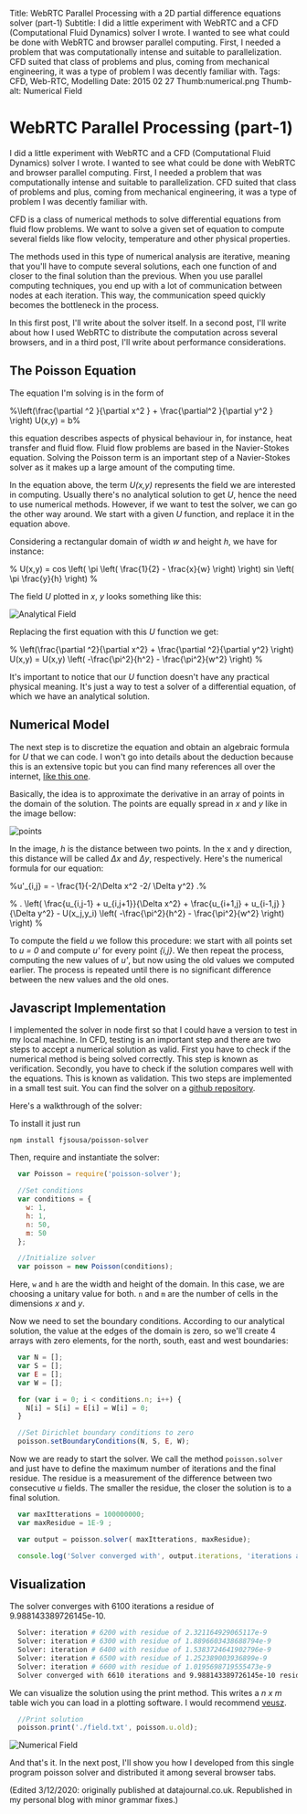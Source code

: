 Title: WebRTC Parallel Processing with a 2D partial difference equations solver (part-1)
Subtitle: I did a little experiment with WebRTC and a CFD (Computational Fluid Dynamics) solver I wrote. I wanted to see what could be done with WebRTC and browser parallel computing. First, I needed a problem that was computationally intense and suitable to parallelization. CFD suited that class of problems and plus, coming from mechanical engineering, it was a type of problem I was decently familiar with.
Tags: CFD, Web-RTC, Modelling
Date: 2015 02 27
Thumb:numerical.png
Thumb-alt: Numerical Field

# WebRTC Parallel Processing (part-1)

I did a little experiment with WebRTC and a CFD (Computational Fluid Dynamics) solver I wrote.
I wanted to see what could be done with WebRTC and browser parallel computing. First, I needed a problem that was
computationally intense and suitable to parallelization. CFD suited that class of problems and plus, coming from
mechanical engineering, it was a type of problem I was decently familiar with.

CFD is a class of numerical methods to solve differential equations from fluid flow problems. We want to solve
a given set of equation to compute several fields like flow velocity, temperature and other physical properties.

The methods used in this type of numerical analysis are iterative, meaning that you'll have to compute several solutions, each one
function of and closer to the final solution than the previous. When you use parallel computing techniques, you end up with a
lot of communication between nodes at each iteration. This way, the communication speed quickly becomes the bottleneck in the process.

In this first post, I'll write about the solver itself.  In a second post, I'll write about how I used WebRTC to distribute
the computation across several browsers, and in a third post, I'll write about performance considerations.

## The Poisson Equation

The equation I'm solving is in the form of

<p class="mathjax">
%\left(\frac{\partial ^2 }{\partial x^2 } + \frac{\partial^2 }{\partial y^2 } \right) U(x,y) = b%
</p>

this equation describes aspects of physical behaviour in, for instance, heat transfer and fluid flow. Fluid flow problems
are based in the Navier-Stokes equation. Solving the Poisson term is an important step of a Navier-Stokes solver as it
 makes up a large amount of the computing time.

In the equation above, the term *U(x,y)* represents the field we are interested in computing. Usually there's no
analytical solution to get *U*, hence the need to use numerical methods. However,
if we want to test the solver, we can go the other way around.
We start with a given *U* function,  and replace it in the equation above.

Considering a rectangular domain of width *w* and height *h*,
we have for instance:

<p class="mathjax">
% U(x,y) = cos \left( \pi \left( \frac{1}{2} - \frac{x}{w} \right) \right) sin \left( \pi \frac{y}{h} \right) %
</p>

The field *U* plotted in *x*, *y* looks something like this:

![Analytical Field](assets/img/webrtc-part-1/analitical.png "Analytical Field")

Replacing the first equation with this *U* function we get:

<p class="mathjax">
% \left(\frac{\partial ^2}{\partial x^2} + \frac{\partial ^2}{\partial y^2} \right) U(x,y) = U(x,y) \left( -\frac{\pi^2}{h^2} - \frac{\pi^2}{w^2}  \right) %
</p>

It's important to notice that our *U* function doesn't have any practical physical meaning.
It's just a way to test a solver of a differential equation, of which we have an analytical solution.


## Numerical Model

The next step is to discretize the equation
and obtain an algebraic formula for *U* that we can code.
I won't go into details about the deduction because this is an extensive topic but you can
find many references all over the internet, [like this one](http://www.ece.utah.edu/~ece6340/LECTURES/Feb1/Nagel%202012%20-%20Solving%20the%20Generalized%20Poisson%20Equation%20using%20FDM.pdf).

Basically, the idea is to approximate the derivative in an array of points in the domain of the solution. The points are equally spread
in *x* and *y* like in the image bellow:

![points](assets/img/webrtc-part-1/domain.png "Points")

In the image, *h* is the distance between two points. In the x and y direction, this distance will be called *Δx* and *Δy*, respectively.
Here's the numerical formula for our equation:

<p class="mathjax">
%u'_{i,j} = - \frac{1}{-2/\Delta x^2 -2/ \Delta y^2} .%
</p>

<p class="mathjax">
% . \left( \frac{u_{i,j-1} + u_{i,j+1}}{\Delta x^2} + \frac{u_{i+1,j} + u_{i-1,j} } {\Delta y^2} - U(x_j,y_i) \left( -\frac{\pi^2}{h^2} - \frac{\pi^2}{w^2}  \right) \right) %
</p>

To compute the field *u* we follow this procedure: we start with all points set to *u = 0* and compute *u'* for every point *{i,j}*.
We then repeat the process, computing the new values of *u'*, but now using the old values we computed earlier.
The process is repeated until there is no significant difference between the new values and the old ones.

## Javascript Implementation

I implemented the solver in node first so that I could have a version to test in my local machine.
In CFD, testing is an important step and there are two steps to accept a numerical solution as valid.
First you have to check if the numerical method is being solved correctly. This step is known as verification.
Secondly, you have to check if the solution compares well with the
equations. This is known as validation. This two steps are implemented in a small test suit. You can find the solver
on a [github repository](//github.com/fjsousa/poisson-solver).

Here's a walkthrough of the solver:

To install it just run


```
npm install fjsousa/poisson-solver
```

Then, require and instantiate the solver:

```Javascript
  var Poisson = require('poisson-solver');

  //Set conditions
  var conditions = {
    w: 1,
    h: 1,
    n: 50,
    m: 50
  };

  //Initialize solver
  var poisson = new Poisson(conditions);
```

Here, `w` and `h` are the width and height of the domain. In this case, we are choosing a unitary value for both. `n` and `m` are
the number of cells in the dimensions *x* and *y*.

Now we need to set the boundary conditions. According to our analytical solution, the value at the edges of the domain is zero,
so we'll create 4 arrays with zero elements, for the north, south, east and west boundaries:

```Javascript
  var N = [];
  var S = [];
  var E = [];
  var W = [];

  for (var i = 0; i < conditions.n; i++) {
    N[i] = S[i] = E[i] = W[i] = 0;
  }

  //Set Dirichlet boundary conditions to zero
  poisson.setBoundaryConditions(N, S, E, W);

```

Now we are ready to start the solver. We call the method `poisson.solver` and just have to define the maximum number of iterations and the final
residue. The residue is a measurement of the difference between two consecutive *u* fields. The smaller the residue,
the closer the solution is to a final solution.

```Javascript
  var maxItterations = 100000000;
  var maxResidue = 1E-9 ;

  var output = poisson.solver( maxItterations, maxResidue);

  console.log('Solver converged with', output.iterations, 'iterations and', output.residue, 'residue.');
```

## Visualization

The solver converges with 6100 iterations a residue of 9.988143389726145e-10.

```bash
  Solver: iteration # 6200 with residue of 2.321164929065117e-9
  Solver: iteration # 6300 with residue of 1.8896603438688794e-9
  Solver: iteration # 6400 with residue of 1.5383724641902796e-9
  Solver: iteration # 6500 with residue of 1.252389003936899e-9
  Solver: iteration # 6600 with residue of 1.0195698719555473e-9
  Solver converged with 6610 iterations and 9.988143389726145e-10 residue.
```

We can visualize the solution using the print method. This writes a *n x m* table wich you can load in a plotting software.
I would recommend [veusz](https://veusz.github.io/).

```Javascript
  //Print solution
  poisson.print('./field.txt', poisson.u.old);
```

![Numerical Field](assets/img/webrtc-part-1/numerical.png "Numerical")

And that's it. In the next post, I'll show you how I developed from this single program poisson solver and distributed it among several browser tabs.

(Edited 3/12/2020: originally published at datajournal.co.uk. Republished in my personal blog with minor grammar fixes.)
